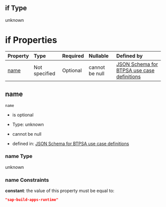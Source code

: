 ## if Type

unknown

# if Properties

| Property      | Type          | Required | Nullable       | Defined by                                                                                                                                                                                                          |
| :------------ | :------------ | :------- | :------------- | :------------------------------------------------------------------------------------------------------------------------------------------------------------------------------------------------------------------ |
| [name](#name) | Not specified | Optional | cannot be null | [JSON Schema for BTPSA use case definitions](btpsa-usecase-properties-services-items-allof-1-then-allof-100-if-properties-name.md "undefined#/properties/services/items/allOf/1/then/allOf/100/if/properties/name") |

## name



`name`

*   is optional

*   Type: unknown

*   cannot be null

*   defined in: [JSON Schema for BTPSA use case definitions](btpsa-usecase-properties-services-items-allof-1-then-allof-100-if-properties-name.md "undefined#/properties/services/items/allOf/1/then/allOf/100/if/properties/name")

### name Type

unknown

### name Constraints

**constant**: the value of this property must be equal to:

```json
"sap-build-apps-runtime"
```
